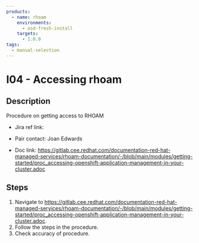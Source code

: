 ```yaml
---
products:
  - name: rhoam
    environments:
      - osd-fresh-install
    targets:
      - 1.0.0
tags:
  - manual-selection
---
```


# I04 - Accessing rhoam

## Description

Procedure on getting access to RHOAM

- Jira ref link:

- Pair contact: Joan Edwards

* Doc link: https://gitlab.cee.redhat.com/documentation-red-hat-managed-services/rhoam-documentation/-/blob/main/modules/getting-started/proc_accessing-openshift-application-management-in-your-cluster.adoc

## Steps

1. Navigate to https://gitlab.cee.redhat.com/documentation-red-hat-managed-services/rhoam-documentation/-/blob/main/modules/getting-started/proc_accessing-openshift-application-management-in-your-cluster.adoc.
2. Follow the steps in the procedure.
3. Check accuracy of procedure.
